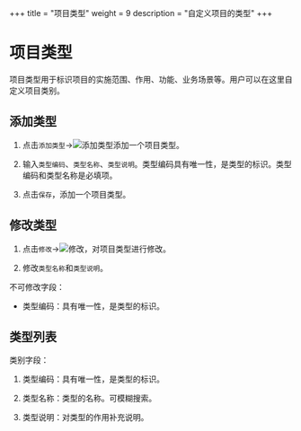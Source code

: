+++
title = "项目类型"
weight = 9
description = "自定义项目的类型"
+++

# 项目类型

项目类型用于标识项目的实施范围、作用、功能、业务场景等。用户可以在这里自定义项目类别。

## 添加类型

1. 点击`添加类型`→![添加类型](/docs/user-guide/system-configuration/platform/image/add_type.png)添加一个项目类型。

1. 输入`类型编码`、`类型名称`、`类型说明`。类型编码具有唯一性，是类型的标识。类型编码和类型名称是必填项。

1. 点击`保存`，添加一个项目类型。

## 修改类型

1. 点击`修改`→![修改](/docs/user-guide/system-configuration/tenant/image/update.png)，对项目类型进行修改。

1. 修改`类型名称`和`类型说明`。

不可修改字段：

- 类型编码：具有唯一性，是类型的标识。

## 类型列表

类别字段：

1. 类型编码：具有唯一性，是类型的标识。

1. 类型名称：类型的名称。可模糊搜索。

1. 类型说明：对类型的作用补充说明。